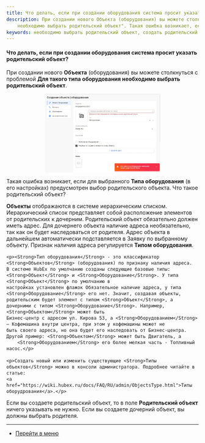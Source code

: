 ```yaml
---
title: Что делать, если при создании оборудования система просит указать родительский объект?
description: При создании нового Объекта (оборудования) вы можете столкнуться с проблемой "Для такого типа оборудования
    необходимо выбрать родительский объект". Такая ошибка возникает, если для выбранного Типа оборудования (в его настройках) предусмотрен выбор родительского объекта.
keywords: необходимо выбрать родительский объект, создать родительский объект, hubex, хабекс, хубекс, хабикс
---
```

#### Что делать, если при создании оборудования система просит указать родительский объект?
<html>
<meta charset="utf-8">
</html>
<body>

<p>При создании нового <Strong>Объекта</Strong> (оборудования) вы можете столкнуться с проблемой <Strong>Для такого типа оборудования
    необходимо выбрать родительский объект</Strong>.</p>
<div>
    <img style="margin: 0 auto; display: block; max-width: 60%;"
         src="/attachments/images/FAQ/USER/TheDifferenceBetweenObjectTypes/Problem.jpg"/>
</div>

<p>Такая ошибка возникает, если для выбранного <Strong>Типа оборудования</Strong> (в его настройках) предусмотрен выбор родительского объекта. Что такое родительский объект? </p>

<p><Strong>Объекты</Strong> отображаются в системе иерархическим списком. Иерархический список
    представляет собой расположение элементов от родительских к дочерним. Родительский объект обязательно должен иметь
    адрес. Для дочернего объекта наличие адреса необязательно, так как он будет наследоваться от родителя. Адрес объекта
    в дальнейшем автоматически подставляется в Заявку по выбранному объекту. Признак наличия адреса регулируется <Strong>Типом
    оборудования</Strong>.</p>



    <p><Strong>Тип оборудования</Strong> - это классификатор <Strong>Объектов</Strong> (оборудования) по признаку наличия адреса.
    В системе HubEx по умолчанию созданы следующие базовые типы: <Strong>Объект</Strong> и <Strong>Оборудование</Strong>. У типа <Strong>Объект</Strong> по умолчанию в
    настройках установлен флажок Обязательное наличие адреса, у типа <Strong>Оборудование</Strong> его нет. Значит, создавая объекты,
    родительским будет элемент с типом <Strong>Объект</Strong>, а дочерними с типом <Strong>Оборудование</Strong>. Например, <Strong>Объектом</Strong> может быть
    Бизнес-центр с адресом ул. Кирова 53, а <Strong>Оборудованием</Strong> – Кофемашина внутри центра, при этом у кофемашины может не
    быть своего адреса, но она будет его наследовать от Бизнес-центра. Другой пример: <Strong>Объектом</Strong> может быть Двигатель, а
        <Strong>Оборудованием</Strong> его более мелкая часть - Топливный насос.</p>

    <p>Создать новый или изменить существующие <Strong>Типы объектов</Strong> можно в консоли администратора. Подробнее читайте в статье:
    <a href="https://wiki.hubex.ru/docs/FAQ/RU/admin/ObjectsType.html">Типы оборудрования</a>.</p>

<p>Если вы создаете родительский объект, то в поле <Strong>Родительский объект</Strong> ничего указывать не нужно. Если вы создаете дочерний объект, вы должны выбрать родителя.</p>



___
- [Перейти в меню](http://wiki.hubex.ru)

